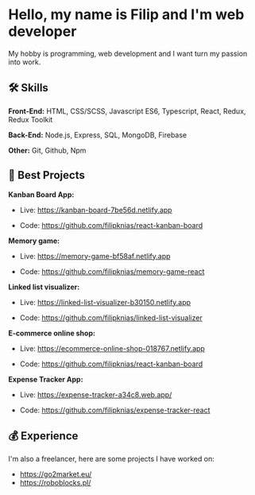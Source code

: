 
# Hello, my name is Filip and I'm web developer

My hobby is programming, web development and I want turn my passion into work.



## 🛠 Skills

**Front-End:** HTML, CSS/SCSS, Javascript ES6, Typescript, React, Redux, Redux Toolkit

**Back-End:** Node.js, Express, SQL, MongoDB, Firebase

**Other:** Git, Github, Npm

## 🌟 Best Projects
**Kanban Board App:** 
- Live: https://kanban-board-7be56d.netlify.app

- Code: https://github.com/filipknias/react-kanban-board

**Memory game:** 
- Live: https://memory-game-bf58af.netlify.app

- Code: https://github.com/filipknias/memory-game-react

**Linked list visualizer:**
- Live: https://linked-list-visualizer-b30150.netlify.app

- Code: https://github.com/filipknias/linked-list-visualizer

**E-commerce online shop:** 
- Live: https://ecommerce-online-shop-018767.netlify.app

- Code: https://github.com/filipknias/react-kanban-board

**Expense Tracker App:** 
- Live: https://expense-tracker-a34c8.web.app/

- Code: https://github.com/filipknias/expense-tracker-react

## 💰 Experience

I'm also a freelancer, here are some projects I have worked on:

- https://go2market.eu/
- https://roboblocks.pl/
